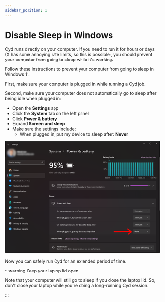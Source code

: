 ```yaml
---
sidebar_position: 1
---
```


# Disable Sleep in Windows

Cyd runs directly on your computer. If you need to run it for hours or days (X has some annoying rate limits, so this is possible), you should prevent your computer from going to sleep while it's working.

Follow these instructions to prevent your computer from going to sleep in Windows 11.

First, make sure your computer is plugged in while running a Cyd job.

Second, make sure your computer does not automatically go to sleep after being idle when plugged in:

- Open the **Settings** app
- Click the **System** tab on the left panel
- Click **Power & battery**
- Expand **Screen and sleep**
- Make sure the settings include:
  - When plugged in, put my device to sleep after: **Never**

![How to prevent your computer from automatically sleeping when idle](./img/windows-power-settings.png)

Now you can safely run Cyd for an extended period of time.

:::warning Keep your laptop lid open

Note that your computer will still go to sleep if you close the laptop lid. So, don't close your laptop while you're doing a long-running Cyd session.

:::